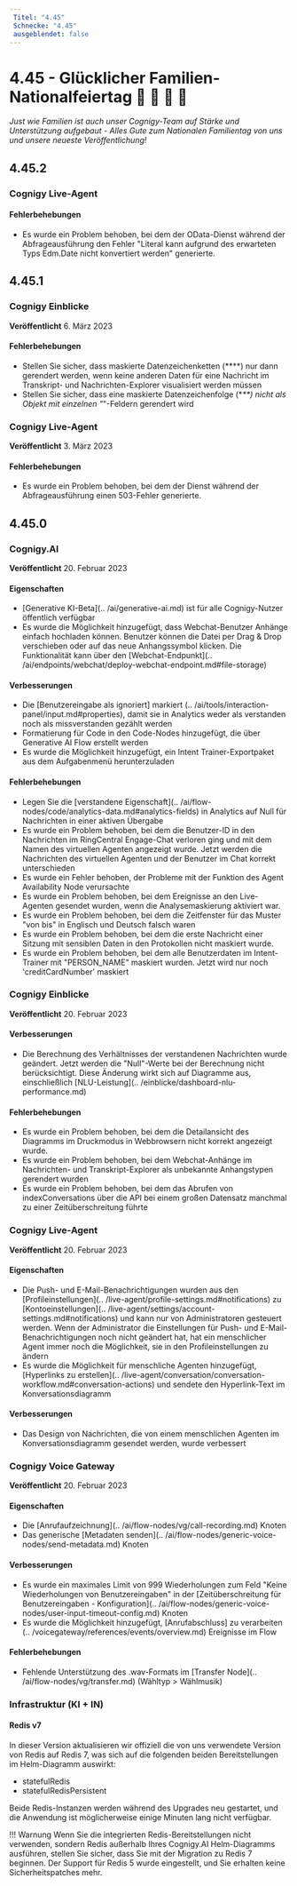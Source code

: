 ```yaml
---
 Titel: "4.45" 
 Schnecke: "4.45" 
 ausgeblendet: false 
---
```


# 4.45 - Glücklicher Familien-Nationalfeiertag 👨 👩 👧 👦

_Just wie Familien ist auch unser Cognigy-Team auf Stärke und Unterstützung aufgebaut - Alles Gute zum Nationalen Familientag von uns und unsere neueste Veröffentlichung!_

## 4.45.2

### Cognigy Live-Agent

#### Fehlerbehebungen

- Es wurde ein Problem behoben, bei dem der OData-Dienst während der Abfrageausführung den Fehler "Literal kann aufgrund des erwarteten Typs Edm.Date nicht konvertiert werden" generierte.

## 4.45.1

### Cognigy Einblicke

**Veröffentlicht** 6. März 2023

#### Fehlerbehebungen

- Stellen Sie sicher, dass maskierte Datenzeichenketten (\*\*\*\*) nur dann gerendert werden, wenn keine anderen Daten für eine Nachricht im Transkript- und Nachrichten-Explorer visualisiert werden müssen
- Stellen Sie sicher, dass eine maskierte Datenzeichenfolge (\*_\*\*) nicht als Objekt mit einzelnen "_"-Feldern gerendert wird

### Cognigy Live-Agent

**Veröffentlicht** 3. März 2023

#### Fehlerbehebungen

- Es wurde ein Problem behoben, bei dem der Dienst während der Abfrageausführung einen 503-Fehler generierte.

## 4.45.0

### Cognigy.AI

**Veröffentlicht** 20. Februar 2023

#### Eigenschaften

- [Generative KI-Beta](.. /ai/generative-ai.md) ist für alle Cognigy-Nutzer öffentlich verfügbar
- Es wurde die Möglichkeit hinzugefügt, dass Webchat-Benutzer Anhänge einfach hochladen können. Benutzer können die Datei per Drag & Drop verschieben oder auf das neue Anhangssymbol klicken. Die Funktionalität kann über den [Webchat-Endpunkt](.. /ai/endpoints/webchat/deploy-webchat-endpoint.md#file-storage)

#### Verbesserungen

- Die [Benutzereingabe als ignoriert] markiert (.. /ai/tools/interaction-panel/input.md#properties), damit sie in Analytics weder als verstanden noch als missverstanden gezählt werden
- Formatierung für Code in den Code-Nodes hinzugefügt, die über Generative AI Flow erstellt werden
- Es wurde die Möglichkeit hinzugefügt, ein Intent Trainer-Exportpaket aus dem Aufgabenmenü herunterzuladen

#### Fehlerbehebungen

- Legen Sie die [verstandene Eigenschaft](.. /ai/flow-nodes/code/analytics-data.md#analytics-fields) in Analytics auf Null für Nachrichten in einer aktiven Übergabe
- Es wurde ein Problem behoben, bei dem die Benutzer-ID in den Nachrichten im RingCentral Engage-Chat verloren ging und mit dem Namen des virtuellen Agenten angezeigt wurde. Jetzt werden die Nachrichten des virtuellen Agenten und der Benutzer im Chat korrekt unterschieden
- Es wurde ein Fehler behoben, der Probleme mit der Funktion des Agent Availability Node verursachte
- Es wurde ein Problem behoben, bei dem Ereignisse an den Live-Agenten gesendet wurden, wenn die Analysemaskierung aktiviert war.
- Es wurde ein Problem behoben, bei dem die Zeitfenster für das Muster "von <hour> <hour>bis" in Englisch und Deutsch falsch waren
- Es wurde ein Problem behoben, bei dem die erste Nachricht einer Sitzung mit sensiblen Daten in den Protokollen nicht maskiert wurde.
- Es wurde ein Problem behoben, bei dem alle Benutzerdaten im Intent-Trainer mit "PERSON_NAME" maskiert wurden. Jetzt wird nur noch 'creditCardNumber' maskiert

### Cognigy Einblicke

**Veröffentlicht** 20. Februar 2023

#### Verbesserungen

- Die Berechnung des Verhältnisses der verstandenen Nachrichten wurde geändert. Jetzt werden die "Null"-Werte bei der Berechnung nicht berücksichtigt. Diese Änderung wirkt sich auf Diagramme aus, einschließlich [NLU-Leistung](.. /einblicke/dashboard-nlu-performance.md)

#### Fehlerbehebungen

- Es wurde ein Problem behoben, bei dem die Detailansicht des Diagramms im Druckmodus in Webbrowsern nicht korrekt angezeigt wurde.
- Es wurde ein Problem behoben, bei dem Webchat-Anhänge im Nachrichten- und Transkript-Explorer als unbekannte Anhangstypen gerendert wurden
- Es wurde ein Problem behoben, bei dem das Abrufen von indexConversations über die API bei einem großen Datensatz manchmal zu einer Zeitüberschreitung führte

### Cognigy Live-Agent

**Veröffentlicht** 20. Februar 2023

#### Eigenschaften

- Die Push- und E-Mail-Benachrichtigungen wurden aus den [Profileinstellungen](.. /live-agent/profile-settings.md#notifications) zu [Kontoeinstellungen](.. /live-agent/settings/account-settings.md#notifications) und kann nur von Administratoren gesteuert werden. Wenn der Administrator die Einstellungen für Push- und E-Mail-Benachrichtigungen noch nicht geändert hat, hat ein menschlicher Agent immer noch die Möglichkeit, sie in den Profileinstellungen zu ändern
- Es wurde die Möglichkeit für menschliche Agenten hinzugefügt, [Hyperlinks zu erstellen](.. /live-agent/conversation/conversation-workflow.md#conversation-actions) und sendete den Hyperlink-Text im Konversationsdiagramm

#### Verbesserungen

- Das Design von Nachrichten, die von einem menschlichen Agenten im Konversationsdiagramm gesendet werden, wurde verbessert

### Cognigy Voice Gateway

**Veröffentlicht** 20. Februar 2023

#### Eigenschaften

- Die [Anrufaufzeichnung](.. /ai/flow-nodes/vg/call-recording.md) Knoten
- Das generische [Metadaten senden](.. /ai/flow-nodes/generic-voice-nodes/send-metadata.md) Knoten

#### Verbesserungen

- Es wurde ein maximales Limit von 999 Wiederholungen zum Feld "Keine Wiederholungen von Benutzereingaben" in der [Zeitüberschreitung für Benutzereingaben - Konfiguration](.. /ai/flow-nodes/generic-voice-nodes/user-input-timeout-config.md) Knoten
- Es wurde die Möglichkeit hinzugefügt, [Anrufabschluss] zu verarbeiten (.. /voicegateway/references/events/overview.md) Ereignisse im Flow

#### Fehlerbehebungen

- Fehlende Unterstützung des .wav-Formats im [Transfer Node](.. /ai/flow-nodes/vg/transfer.md) (Wähltyp > Wählmusik)

### Infrastruktur (KI + IN)

#### Redis v7

In dieser Version aktualisieren wir offiziell die von uns verwendete Version von Redis auf Redis 7, was sich auf die folgenden beiden Bereitstellungen im Helm-Diagramm auswirkt:

- statefulRedis
- statefulRedisPersistent

Beide Redis-Instanzen werden während des Upgrades neu gestartet, und die Anwendung ist möglicherweise einige Minuten lang nicht verfügbar.

!!! Warnung
    Wenn Sie die integrierten Redis-Bereitstellungen nicht verwenden, sondern Redis außerhalb Ihres Cognigy.AI Helm-Diagramms ausführen, stellen Sie sicher, dass Sie mit der Migration zu Redis 7 beginnen. Der Support für Redis 5 wurde eingestellt, und Sie erhalten keine Sicherheitspatches mehr.
</hour></hour>
